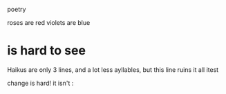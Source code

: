 poetry

roses are red
violets are blue
# <hash symbol> is hard to see
Haikus are only 3 lines, and a lot less ayllables, but this line ruins it all
itest

change is hard!
it isn't 
:
